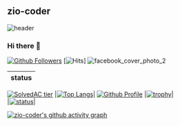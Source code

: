 ## zio-coder
![header](https://capsule-render.vercel.app/api?type=wave&color=gradient&height=300&section=header&text=zio-coder)
### Hi there :wave:
[![Github Followers](https://img.shields.io/github/followers/zio-coder?color=06d6a0&label=Github%20Followers&style=for-the-badge)](https://github.com/zio-coder?tab=followers)
[![Hits](https://hits.seeyoufarm.com/api/count/incr/badge.svg?url=https%3A%2F%2Fgithub.com%2Fzio-coder&count_bg=%2379C83D&title_bg=%23555555&icon=&icon_color=%23E7E7E7&title=hits&edge_flat=false)]
![facebook_cover_photo_2](https://user-images.githubusercontent.com/79557687/116770932-5268c380-aa82-11eb-9cc2-135fd905bc0f.png)
<!-- Table -->
|status|
|:--|
[![SolvedAC tier](http://mazassumnida.wtf/api/v2/generate_badge?boj=ziozio1201)](https://solved.ac/ziozio1201)
|[![Top Langs](https://github-readme-stats.vercel.app/api/top-langs/?username=zio-coder&layout=compact&hide=Visual%20Basic)](https://github.com/zio-coder)|
[![Github Profile](https://github-readme-stats.vercel.app/api?username=zio-coder&count_private=true&hide=contribs,prs&show_icons=true&theme=vue-dark)](https://github.com/zio-coder)
|[![trophy](https://github-profile-trophy.vercel.app/?username=zio-coder&theme=chalk&row=2&column=3)](https://github.com/zio-coder)|  
|[![status](https://github-readme-streak-stats.herokuapp.com/?user=zio-coder&)](#)|

[![zio-coder's github activity graph](https://activity-graph.herokuapp.com/graph?username=zio-coder&bg_color=d1ebff&color=9e4c98&line=2986ff&point=06d0cc&area=true&hide_border=true)](https://github.com/zio-coder/graph-maker)




